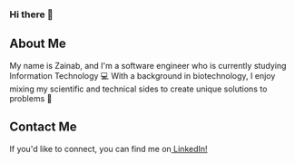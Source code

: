 

### Hi there 👋 

## About Me
My name is Zainab, and I'm a software engineer who is currently studying Information Technology 💻 With a background in biotechnology, I enjoy mixing my scientific and technical sides to create unique solutions to problems 🔬


## Contact Me
If you'd like to connect, you can find me on<a href="https://www.linkedin.com/in/zainabmo"> LinkedIn! </a>


</p>

<!--
**zeemohamed7/zeemohamed7** is a ✨ _special_ ✨ repository because its `README.md` (this file) appears on your GitHub profile.

Here are some ideas to get you started:

- 🔭 I’m currently working on ...
- 🌱 I’m currently learning ...
- 👯 I’m looking to collaborate on ...
- 🤔 I’m looking for help with ...
- 💬 Ask me about ...
- 📫 How to reach me: ...
- 😄 Pronouns: ...
- ⚡ Fun fact: ...
-->
